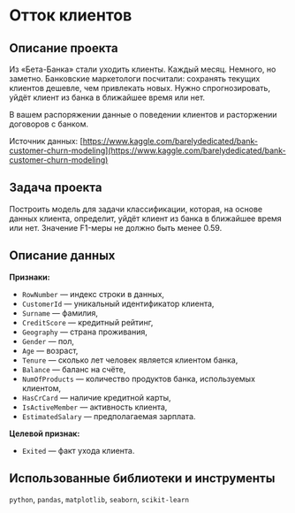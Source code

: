 # Отток клиентов

## Описание проекта

Из «Бета-Банка» стали уходить клиенты. Каждый месяц. Немного, но заметно. Банковские маркетологи посчитали: сохранять текущих клиентов дешевле, чем привлекать новых. Нужно спрогнозировать, уйдёт клиент из банка в ближайшее время или нет.

В вашем распоряжении данные о поведении клиентов и расторжении договоров с банком. 

Источник данных: [https://www.kaggle.com/barelydedicated/bank-customer-churn-modeling](https://www.kaggle.com/barelydedicated/bank-customer-churn-modeling)

## Задача проекта

Построить модель для задачи классификации, которая, на основе данных клиента, определит, уйдёт клиент из банка в ближайшее время или нет. Значение F1-меры не должно быть менее 0.59.

## Описание данных

**Признаки:**
- `RowNumber` — индекс строки в данных,
- `CustomerId` — уникальный идентификатор клиента,
- `Surname` — фамилия,
- `CreditScore` — кредитный рейтинг,
- `Geography` — страна проживания,
- `Gender` — пол,
- `Age` — возраст,
- `Tenure` — сколько лет человек является клиентом банка,
- `Balance` — баланс на счёте,
- `NumOfProducts` — количество продуктов банка, используемых клиентом,
- `HasCrCard` — наличие кредитной карты,
- `IsActiveMember` — активность клиента,
- `EstimatedSalary` — предполагаемая зарплата.

**Целевой признак:**
- `Exited` — факт ухода клиента.

## Использованные библиотеки и инструменты

`python`, `pandas`, `matplotlib`, `seaborn`, `scikit-learn`
